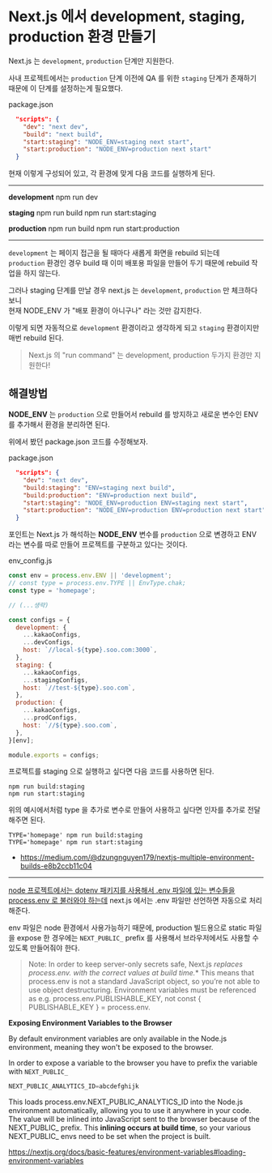 # Next.js 에서 development, staging, production 환경 만들기

Next.js 는 `development`, `production` 단계만 지원한다.

사내 프로젝트에서는 `production` 단계 이전에 QA 를 위한 `staging` 단계가 존재하기 때문에 이 단계를 설정하는게 필요했다.

package.json
```json
  "scripts": {
    "dev": "next dev",
    "build": "next build",
    "start:staging": "NODE_ENV=staging next start",
    "start:production": "NODE_ENV=production next start"
  }
```
현재 이렇게 구성되어 있고, 각 환경에 맞게 다음 코드를 실행하게 된다.

----

**development**
npm run dev

**staging**
npm run build
npm run start:staging

**production**
npm run build
npm run start:production

----

`development` 는 페이지 접근을 될 때마다 새롭게 화면을 rebuild 되는데  
`production` 환경인 경우 build 때 이미 배포용 파일을 만들어 두기 때문에 rebuild 작업을 하지 않는다.

그러나 staging 단계를 만날 경우 
next.js 는 `development`, `production` 만 체크하다 보니  
현재 NODE_ENV 가 "배포 환경이 아니구나" 라는 것만 감지한다. 

이렇게 되면 자동적으로 `development` 환경이라고 생각하게 되고 `staging` 환경이지만 매번 rebuild 된다. 

> Next.js 의 "run command" 는 development, production 두가지 환경만 지원한다!

## 해결방법

**NODE_ENV** 는 `production` 으로 만들어서 rebuild 를 방지하고
새로운 변수인 ENV 를 추가해서 환경을 분리하면 된다.

위에서 봤던 package.json 코드를 수정해보자.  

package.json
```json
  "scripts": {
    "dev": "next dev",
    "build:staging": "ENV=staging next build",
    "build:production": "ENV=production next build",
    "start:staging": "NODE_ENV=production ENV=staging next start",
    "start:production": "NODE_ENV=production ENV=production next start"
  }
```

포인트는 Next.js 가 해석하는 **NODE_ENV** 변수를 `production` 으로 변경하고
ENV 라는 변수를 따로 만들어 프로젝트를 구분하고 있다는 것이다.

env_config.js
```js
const env = process.env.ENV || 'development'; 
// const type = process.env.TYPE || EnvType.chak;
const type = 'homepage';

// (...생략)

const configs = {
  development: {
    ...kakaoConfigs,
    ...devConfigs,
    host: `//local-${type}.soo.com:3000`,
  },
  staging: {
    ...kakaoConfigs,
    ...stagingConfigs,
    host: `//test-${type}.soo.com`,
  },
  production: {
    ...kakaoConfigs,
    ...prodConfigs,
    host: `//${type}.soo.com`,
  },
}[env];

module.exports = configs;
```

프로젝트를 staging 으로 실행하고 싶다면 다음 코드를 사용하면 된다. 
```
npm run build:staging
npm run start:staging
```

위의 예시에서처럼 type 을 추가로 변수로 만들어 사용하고 싶다면 인자를 추가로 전달해주면 된다.
```
TYPE='homepage' npm run build:staging
TYPE='homepage' npm run start:staging
```



- https://medium.com/@dzungnguyen179/nextjs-multiple-environment-builds-e8b2ccb11c04
 

---

[node 프로젝트에서는 dotenv 패키지를 사용해서 .env 파일에 있는 변수들을 process.env 로 불러와야 하는데](../what-is/javascript/environment-variable.md) 
next.js 에서는 .env 파일만 선언하면 자동으로 처리해준다.

env 파일은 node 환경에서 사용가능하기 때문에, 
production 빌드용으로 static 파일을 expose 한 경우에는
`NEXT_PUBLIC_` prefix 를 사용해서 브라우저에서도 사용할 수 있도록 만들어줘야 한다.

> Note: In order to keep server-only secrets safe, 
> Next.js **replaces process.env.* with the correct values at build time.** 
> This means that process.env is not a standard JavaScript object, 
> so you’re not able to use object destructuring. 
> Environment variables must be referenced as 
> e.g. process.env.PUBLISHABLE_KEY, not const { PUBLISHABLE_KEY } = process.env.

**Exposing Environment Variables to the Browser**

By default environment variables are only available in the Node.js environment, 
meaning they won't be exposed to the browser.

In order to expose a variable to the browser you have to prefix the variable with `NEXT_PUBLIC_`

```js
NEXT_PUBLIC_ANALYTICS_ID=abcdefghijk
```

This loads process.env.NEXT_PUBLIC_ANALYTICS_ID into the Node.js environment automatically, 
allowing you to use it anywhere in your code. 
The value will be inlined into JavaScript sent to the browser 
because of the NEXT_PUBLIC_ prefix. 
This **inlining occurs at build time**, so your various NEXT_PUBLIC_ envs 
need to be set when the project is built.


https://nextjs.org/docs/basic-features/environment-variables#loading-environment-variables
